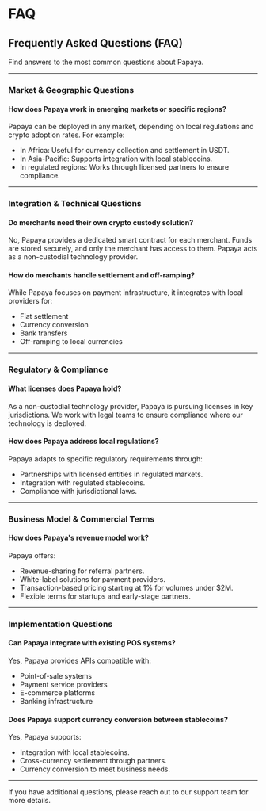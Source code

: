 # FAQ

## **Frequently Asked Questions (FAQ)**

Find answers to the most common questions about Papaya.

***

### **Market & Geographic Questions**

#### How does Papaya work in emerging markets or specific regions?

Papaya can be deployed in any market, depending on local regulations and crypto adoption rates. For example:

* In Africa: Useful for currency collection and settlement in USDT.
* In Asia-Pacific: Supports integration with local stablecoins.
* In regulated regions: Works through licensed partners to ensure compliance.

***

### **Integration & Technical Questions**

#### Do merchants need their own crypto custody solution?

No, Papaya provides a dedicated smart contract for each merchant. Funds are stored securely, and only the merchant has access to them. Papaya acts as a non-custodial technology provider.

#### How do merchants handle settlement and off-ramping?

While Papaya focuses on payment infrastructure, it integrates with local providers for:

* Fiat settlement
* Currency conversion
* Bank transfers
* Off-ramping to local currencies

***

### **Regulatory & Compliance**

#### What licenses does Papaya hold?

As a non-custodial technology provider, Papaya is pursuing licenses in key jurisdictions. We work with legal teams to ensure compliance where our technology is deployed.

#### How does Papaya address local regulations?

Papaya adapts to specific regulatory requirements through:

* Partnerships with licensed entities in regulated markets.
* Integration with regulated stablecoins.
* Compliance with jurisdictional laws.

***

### **Business Model & Commercial Terms**

#### How does Papaya's revenue model work?

Papaya offers:

* Revenue-sharing for referral partners.
* White-label solutions for payment providers.
* Transaction-based pricing starting at 1% for volumes under $2M.
* Flexible terms for startups and early-stage partners.

***

### **Implementation Questions**

#### Can Papaya integrate with existing POS systems?

Yes, Papaya provides APIs compatible with:

* Point-of-sale systems
* Payment service providers
* E-commerce platforms
* Banking infrastructure

#### Does Papaya support currency conversion between stablecoins?

Yes, Papaya supports:

* Integration with local stablecoins.
* Cross-currency settlement through partners.
* Currency conversion to meet business needs.

***

If you have additional questions, please reach out to our support team for more details.
